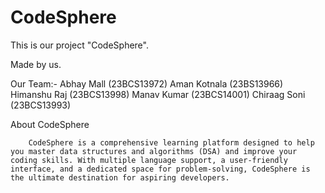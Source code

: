 # CodeSphere
This is our project "CodeSphere".

Made by us.

Our Team:-
Abhay Mall (23BCS13972)
Aman Kotnala (23BS13966)
Himanshu Raj (23BCS13998)
Manav Kumar (23BCS14001)
Chiraag Soni (23BCS13993)


About CodeSphere

        CodeSphere is a comprehensive learning platform designed to help you master data structures and algorithms (DSA) and improve your coding skills. With multiple language support, a user-friendly interface, and a dedicated space for problem-solving, CodeSphere is the ultimate destination for aspiring developers.

